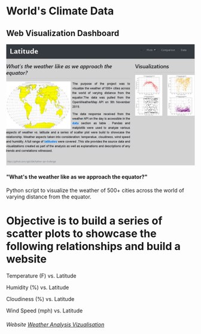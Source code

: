 
# World's Climate Data

## Web Visualization Dashboard

![](images/dashboard.JPG)

#### "What's the weather like as we approach the equator?"

Python script to visualize the weather of 500+ cities across the world of varying distance from the equator. 

# Objective is to build a series of scatter plots to showcase the following relationships and build a website

Temperature (F) vs. Latitude

Humidity (%) vs. Latitude

Cloudiness (%) vs. Latitude

Wind Speed (mph) vs. Latitude


######  Website [Weather Analysis Vizualisation](https://sgk2004.github.io/Web-Design-Challenge/)

